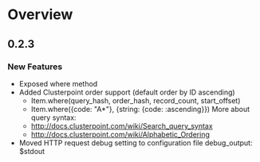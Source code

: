 # Overview

## 0.2.3

### New Features

* Exposed where method
* Added Clusterpoint order support (default order by ID ascending)
  - Item.where(query_hash, order_hash, record_count, start_offset)
  - Item.where({code: "A*"}, {string: {code: :ascending}})
  More about query syntax:
  - http://docs.clusterpoint.com/wiki/Search_query_syntax
  - http://docs.clusterpoint.com/wiki/Alphabetic_Ordering
* Moved HTTP request debug setting to configuration file
  debug_output: $stdout